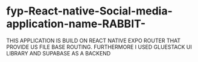 # fyp-React-native-Social-media-application-name-RABBIT-
THIS APPLICATION IS BUILD ON REACT NATIVE EXPO ROUTER THAT PROVIDE US FILE BASE ROUTING. FURTHERMORE I USED GLUESTACK UI LIBRARY AND SUPABASE AS A BACKEND 
